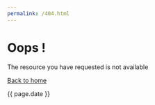 ```yaml
---
permalink: /404.html
---
```

# Oops !
The resource you have requested is not available

[Back to home](https://krisangle.github.io/crypto)

{{ page.date }}
